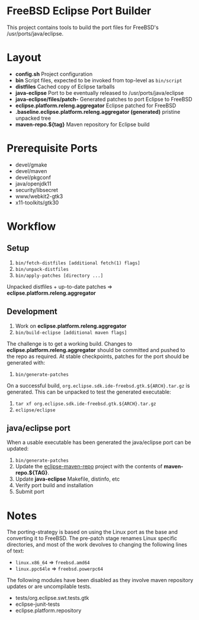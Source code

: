 # FreeBSD Eclipse Port Builder

This project contains tools to build the port files for
FreeBSD's /usr/ports/java/eclipse.

# Layout

* **config.sh** Project configuration
* **bin** Script files, expected to be invoked from top-level as `bin/script`
* **distfiles** Cached copy of Eclipse tarballs
* **java-eclipse** Port to be eventually released to /usr/ports/java/eclipse
* **java-eclipse/files/patch-** Generated patches to port Eclipse to FreeBSD
* **eclipse.platform.releng.aggregator** Eclipse patched for FreeBSD
* **.baseline.eclipse.platform.releng.aggregator (generated)** pristine unpacked tree
* **maven-repo.${tag}** Maven repository for Eclipse build

# Prerequisite Ports

* devel/gmake
* devel/maven
* devel/pkgconf
* java/openjdk11
* security/libsecret
* www/webkit2-gtk3
* x11-toolkits/gtk30

# Workflow

## Setup

1. `bin/fetch-distfiles [additional fetch(1) flags]`
1. `bin/unpack-distfiles`
1. `bin/apply-patches [directory ...]`

Unpacked distfiles + up-to-date patches => **eclipse.platform.releng.aggregator**

## Development

1. Work on **eclipse.platform.releng.aggregator**
1. `bin/build-eclipse [additional maven flags]` 

The challenge is to get a working build. Changes to
**eclipse.platform.releng.aggregator** should be committed and pushed to
the repo as required. At stable checkpoints, patches for the port should
be generated with:

1. `bin/generate-patches`

On a successful build, `org.eclipse.sdk.ide-freebsd.gtk.${ARCH}.tar.gz` is
generated. This can be unpacked to test the generated executable:

1. `tar xf org.eclipse.sdk.ide-freebsd.gtk.${ARCH}.tar.gz`
2. `eclipse/eclipse`

## java/eclipse port

When a usable executable has been generated the java/eclipse port can be
updated:

1. `bin/generate-patches`
1. Update the
[eclipse-maven-repo](https://github.com/daemonblade/eclipse-maven-repo)
project with the contents of **maven-repo.${TAG}**.
1. Update **java-eclipse** Makefile, distinfo, etc
1. Verify port build and installation
1. Submit port

# Notes

The porting-strategy is based on using the Linux port as the
base and converting it to FreeBSD. The pre-patch stage renames
Linux specific directories, and most of the work devolves to
changing the following lines of text:
* `linux.x86_64` => `freebsd.amd64`
* `linux.ppc64le` => `freebsd.powerpc64`

The following modules have been disabled as they involve maven repository
updates or are uncompilable tests.
* tests/org.eclipse.swt.tests.gtk
* eclipse-junit-tests
* eclipse.platform.repository
